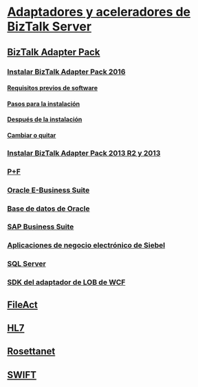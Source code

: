 # [Adaptadores y aceleradores de BizTalk Server](adapters-and-accelerators-in-biztalk-server.md)
## [BizTalk Adapter Pack](biztalk-adapter-pack.md)
### [Instalar BizTalk Adapter Pack 2016](install-the-biztalk-adapter-pack-2016.md)
#### [Requisitos previos de software](software-prerequisites-for-biztalk-adapter-pack-2016.md)
#### [Pasos para la instalación](installing-the-biztalk-adapter-pack-2016.md)
#### [Después de la instalación](post-installation-steps-for-biztalk-adapter-pack-2016.md)
#### [Cambiar o quitar](update-or-uninstall-the-biztalk-adapter-pack-2016.md)
### [Instalar BizTalk Adapter Pack 2013 R2 y 2013](install-biztalk-adapter-pack-2013-r2-and-2013.md)
### [P+F](frequently-asked-questions-for-the-biztalk-adapter-pack.md)
### [Oracle E-Business Suite](adapter-oracle-ebs\TOC.md)
### [Base de datos de Oracle](adapter-oracle-database\TOC.md)
### [SAP Business Suite](adapter-sap\TOC.md)
### [Aplicaciones de negocio electrónico de Siebel](adapter-siebel\TOC.md)
### [SQL Server](adapter-sql\TOC.md)
### [SDK del adaptador de LOB de WCF](wcf-lob-adapter-sdk\TOC.md)
## [FileAct](fileact-interact\TOC.md)
## [HL7](accelerator-hl7\TOC.md)
## [Rosettanet](accelerator-rosettanet\TOC.md)
## [SWIFT](accelerator-swift\TOC.md)